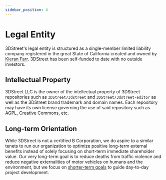 ```yaml
---
sidebar_position: 4
---
```


# Legal Entity

3DStreet's legal entity is structured as a single-member limited liability company registered in the great State of California created and owned by [Kieran Farr](https://www.linkedin.com/in/kfarr/). 3DStreet has been self-funded to date with no outside investors.

## Intellectual Property

3DStreet LLC is the owner of the intellectual property of 3DStreet repositories such as `3DStreet/3dstreet` and `3DStreet/3dstreet-editor` as well as the 3DStreet brand trademark and domain names. Each repository may have its own license governing the use of said repository such as AGPL, Creative Commons, etc.

## Long-term Orientation

While 3DStreet is not a certified B Corporation, we do aspire to a similar tenets to run our organization to optimize positive long-term external benefits instead of solely focusing on short-term immediate shareholder value. Our very long-term goal is to reduce deaths from traffic violence and reduce negative externalities of motor vehicles on humans and the environment, but we focus on [shorter-term goals](./primary-metrics.md) to guide day-to-day project development.